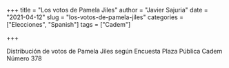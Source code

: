 +++
title = "Los votos de Pamela Jiles"
author = "Javier Sajuria"
date = "2021-04-12"
slug = "los-votos-de-pamela-jiles"
categories = ["Elecciones", "Spanish"]
tags = ["Cadem"]

+++

Distribución de votos de Pamela Jiles según Encuesta Plaza Pública Cadem Número 378 

<div id="htmlwidget_container">
  <div id="htmlwidget-2400a284708f25880b9c" style="width:800px;height:600px;" class="sankeyNetwork html-widget"></div>
</div>
<script type="application/json" data-for="htmlwidget-2400a284708f25880b9c">{"x":{"links":{"source":[0,0,0,0,0,0,0,0,0,0,0,0,0,0,0,1,2,3,4,5,6,7,8,9,10,11,12,13],"target":[1,2,3,4,5,6,7,8,9,10,11,12,13,14,15,16,16,17,17,16,16,17,17,17,17,16,16,17],"value":[14,13,13,4,4,3,3,3,3,2,2,1,1,4,30,14,13,13,4,4,3,3,3,3,2,2,1,1]},"nodes":{"name":["Pamela Jiles","Evelyn Matthei","Joaquín Lavín","Daniel Jadue","Heraldo Muñoz","Mario Desbordes","José Antonio Kast","Ximena Rincón","Gabriel Boric","Pablo Vidal","Paula Narváez","Sebastián Sichel","Ignacio Briones","Carlos Maldonado","Otro","Indeciso","Derecha","Izquierda"],"group":["Pamela Jiles","Evelyn Matthei","Joaquín Lavín","Daniel Jadue","Heraldo Muñoz","Mario Desbordes","José Antonio Kast","Ximena Rincón","Gabriel Boric","Pablo Vidal","Paula Narváez","Sebastián Sichel","Ignacio Briones","Carlos Maldonado","Otro","Indeciso","Derecha","Izquierda"]},"options":{"NodeID":"name","NodeGroup":"name","LinkGroup":null,"colourScale":"d3.scaleOrdinal(d3.schemeCategory20);","fontSize":10,"fontFamily":"Arial","nodeWidth":15,"nodePadding":10,"units":"","margin":{"top":null,"right":null,"bottom":null,"left":null},"iterations":32,"sinksRight":true}},"evals":[],"jsHooks":[]}</script>
<script type="application/htmlwidget-sizing" data-for="htmlwidget-2400a284708f25880b9c">{"viewer":{"width":800,"height":600,"padding":10,"fill":false},"browser":{"width":800,"height":600,"padding":10,"fill":false}}</script>